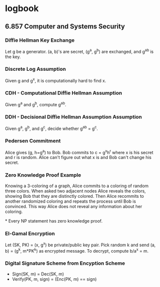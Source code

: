 # logbook

## 6.857 Computer and Systems Security

### Diffie Hellman Key Exchange
Let g be a generator. (a, b)'s are secret, (g<sup>a</sup>, g<sup>b</sup>) are exchanged, and g<sup>ab</sup> is the key.

### Discrete Log Assumption
Given g and g<sup>x</sup>, it is computationally hard to find x.

### CDH - Computational Diffie Hellman Assumption
Given g<sup>a</sup> and g<sup>b</sup>, compute g<sup>ab</sup>.

### DDH - Decisional Diffie Hellman Assumption Assumption
Given g<sup>a</sup>, g<sup>b</sup>, and g<sup>c</sup>, decide whether g<sup>ab</sup> = g<sup>c</sup>.

### Pedersen Commitment
Alice gives (g, h=g<sup>a</sup>) to Bob.
Bob commits to c = g<sup>x</sup>h<sup>r</sup> where x is his secret and r is random.
Alice can't figure out what x is and Bob can't change his secret.

### Zero Knowledge Proof Example
Knowing a 3-coloring of a graph, Alice commits to a coloring of random three colors.
When asked two adjacent nodes Alice reveals the colors, showing Bob that they are distinctly colored.
Then Alice recommits to another randomized coloring and repeats the process until Bob is convinced.
This way Alice does not reveal any information about her coloring.

\* Every NP statement has zero knowledge proof.

### El-Gamal Encryption
Let (SK, PK) = (x, g<sup>x</sup>) be private/public key pair.
Pick random k and send (a, b) = (g<sup>k</sup>, m*PK<sup>k</sup>) as encrypted message.
To decrypt, compute b/a<sup>x</sup> = m.

### Digital Signature Scheme from Encyption Scheme
* Sign(SK, m) = Dec(SK, m)
* Verify(PK, m, sign) = (Enc(PK, m) == sign)
